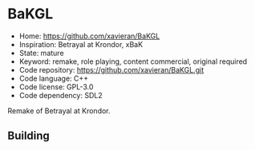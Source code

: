 # BaKGL

- Home: https://github.com/xavieran/BaKGL
- Inspiration: Betrayal at Krondor, xBaK
- State: mature
- Keyword: remake, role playing, content commercial, original required
- Code repository: https://github.com/xavieran/BaKGL.git
- Code language: C++
- Code license: GPL-3.0
- Code dependency: SDL2

Remake of Betrayal at Krondor.

## Building
